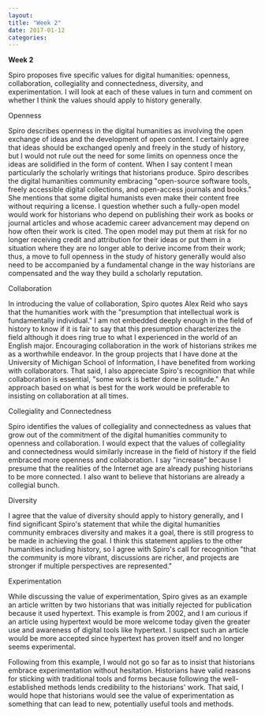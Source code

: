 ```yaml
---
layout:
title: "Week 2"
date: 2017-01-12
categories:
---
```

**Week 2**

Spiro proposes five specific values for digital humanities: openness, collaboration, collegiality and connectedness, diversity, and experimentation. I will look at each of these values in turn and comment on whether I think the values should apply to history generally.

Openness

Spiro describes openness in the digital humanities as involving the open exchange of ideas and the development of open content. I certainly agree that ideas should be exchanged openly and freely in the study of history, but I would not rule out the need for some limits on openness once the ideas are solidified in the form of content. When I say content I mean particularly the scholarly writings that historians produce. Spiro describes the digital humanities community embracing "open-source software tools, freely accessible digital collections, and open-access journals and books." She mentions that some digital humanists even make their content free without requiring a license. I question whether such a fully-open model would work for historians who depend on publishing their work as books or journal articles and whose academic career advancement may depend on how often their work is cited. The open model may put them at risk for no longer receiving credit and attribution for their ideas or put them in a situation where they are no longer able to derive income from their work; thus, a move to full openness in the study of history generally would also need to be accompanied by a fundamental change in the way historians are compensated and the way they build a scholarly reputation. 

Collaboration

In introducing the value of collaboration, Spiro quotes Alex Reid who says that the humanities work with the "presumption that intellectual work is fundamentally individual." I am not embedded deeply enough in the field of history to know if it is fair to say that this presumption characterizes the field although it does ring true to what I experienced in the world of an English major. Encouraging collaboration in the work of historians strikes me as a worthwhile endeavor. In the group projects that I have done at the University of Michigan School of Information, I have benefited from working with collaborators. That said, I also appreciate Spiro's recognition that while collaboration is essential, "some work is better done in solitude." An approach based on what is best for the work would be preferable to insisting on collaboration at all times.

Collegiality and Connectedness

Spiro identifies the values of collegiality and connectedness as values that grow out of the commitment of the digital humanities community to openness and collaboration. I would expect that the values of collegiality and connectedness would similarly increase in the field of history if the field embraced more openness and collaboration. I say "increase" because I presume that the realities of the Internet age are already pushing historians to be more connected. I also want to believe that historians are already a collegial bunch. 

Diversity

I agree that the value of diversity should apply to history generally, and I find significant Spiro's statement that while the digital humanities community embraces diversity and makes it a goal, there is still progress to be made in achieving the goal. I think this statement applies to the other humanities including history, so I agree with Spiro's call for recognition "that the community is more vibrant, discussions are richer, and projects are stronger if multiple perspectives are represented." 

Experimentation

While discussing the value of experimentation, Spiro gives as an example an article written by two historians that was initially rejected for publication because it used hypertext. This example is from 2002, and I am curious if an article using hypertext would be more welcome today given the greater use and awareness of digital tools like hypertext. I suspect such an article would be more accepted since hypertext has proven itself and no longer seems experimental. 

Following from this example, I would not go so far as to insist that historians embrace experimentation without hesitation. Historians have valid reasons for sticking with traditional tools and forms because following the well-established methods lends credibility to the historians' work. That said, I would hope that historians would see the value of experimentation as something that can lead to new, potentially useful tools and methods. 

